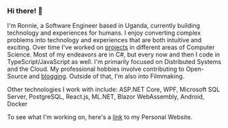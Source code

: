### Hi there! 👋
I'm Ronnie, a Software Engineer based in Uganda, currently building technology and experiences for humans. I enjoy converting complex problems into technology and experiences that are both intuitive and exciting. Over time I've worked on [projects](https://ronnielutalo.github.io/projects/) in different areas of Computer Science. Most of my endeavors are in C#, but every now and then I code in TypeScript/JavaScript as well. I'm primarily focused on Distributed Systems and the Cloud. My professional hobbies involve contributing to Open-Source and [blogging](https://ronnielutaro.github.io/blog). Outside of that, I'm also into Filmmaking.

Other technologies I work with include: ASP.NET Core, WPF, Microsoft SQL Server, PostgreSQL, React.js, ML.NET, Blazor WebAssembly, Android, Docker

To see what I'm working on, here's a [link](https://ronnielutalo.github.io/) to my Personal Website. 

